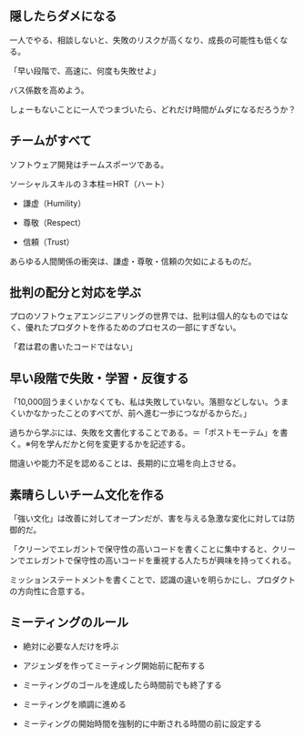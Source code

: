 ## 隠したらダメになる

一人でやる、相談しないと、失敗のリスクが高くなり、成長の可能性も低くなる。

「早い段階で、高速に、何度も失敗せよ」

バス係数を高めよう。

しょーもないことに一人でつまづいたら、どれだけ時間がムダになるだろうか？

## チームがすべて

ソフトウェア開発はチームスポーツである。

ソーシャルスキルの３本柱＝HRT（ハート）

- 謙虚（Humility）

- 尊敬（Respect）

- 信頼（Trust）

あらゆる人間関係の衝突は、謙虚・尊敬・信頼の欠如によるものだ。

## 批判の配分と対応を学ぶ

プロのソフトウェアエンジニアリングの世界では、批判は個人的なものではなく、優れたプロダクトを作るためのプロセスの一部にすぎない。

「君は君の書いたコードではない」

## 早い段階で失敗・学習・反復する

「10,000回うまくいかなくても、私は失敗していない。落胆などしない。うまくいかなかったことのすべてが、前へ進む一歩につながるからだ。」

過ちから学ぶには、失敗を文書化することである。＝「ポストモーテム」を書く。※何を学んだかと何を変更するかを記述する。

間違いや能力不足を認めることは、長期的に立場を向上させる。

## 素晴らしいチーム文化を作る

「強い文化」は改善に対してオープンだが、害を与える急激な変化に対しては防御的だ。

「クリーンでエレガントで保守性の高いコードを書くことに集中すると、クリーンでエレガントで保守性の高いコードを重視する人たちが興味を持ってくれる。

ミッションステートメントを書くことで、認識の違いを明らかにし、プロダクトの方向性に合意する。

## ミーティングのルール

- 絶対に必要な人だけを呼ぶ

- アジェンダを作ってミーティング開始前に配布する

- ミーティングのゴールを達成したら時間前でも終了する

- ミーティングを順調に進める

- ミーティングの開始時間を強制的に中断される時間の前に設定する
